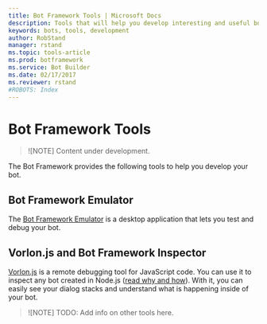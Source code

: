 ```yaml
---
title: Bot Framework Tools | Microsoft Docs
description: Tools that will help you develop interesting and useful bots.
keywords: bots, tools, development
author: RobStand
manager: rstand
ms.topic: tools-article
ms.prod: botframework
ms.service: Bot Builder
ms.date: 02/17/2017
ms.reviewer: rstand
#ROBOTS: Index
---
```

# Bot Framework Tools

>![NOTE]
> Content under development.

The Bot Framework provides the following tools to help you develop your bot.

## Bot Framework Emulator

The [Bot Framework Emulator](bot-framework-emulator.md) is a desktop application that lets you test and debug your bot.

## Vorlon.js and Bot Framework Inspector

[Vorlon.js](http://vorlonjs.io) is a remote debugging tool for JavaScript code. You can use it to inspect any bot created in Node.js ([read why and how](http://aka.ms/botinspector)). With it, you can easily see your dialog stacks and understand what is happening inside of your bot.

>![NOTE]
> TODO: Add info on other tools here.
